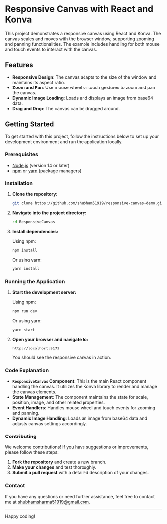 # Responsive Canvas with React and Konva

This project demonstrates a responsive canvas using React and Konva. The canvas scales and moves with the browser window, supporting zooming and panning functionalities. The example includes handling for both mouse and touch events to interact with the canvas.

## Features

- **Responsive Design**: The canvas adapts to the size of the window and maintains its aspect ratio.
- **Zoom and Pan**: Use mouse wheel or touch gestures to zoom and pan the canvas.
- **Dynamic Image Loading**: Loads and displays an image from base64 data.
- **Drag and Drop**: The canvas can be dragged around.

## Getting Started

To get started with this project, follow the instructions below to set up your development environment and run the application locally.

### Prerequisites

- [Node.js](https://nodejs.org/) (version 14 or later)
- [npm](https://www.npmjs.com/) or [yarn](https://yarnpkg.com/) (package managers)

### Installation

1. **Clone the repository:**

    ```bash
    git clone https://github.com/shubham51919/responsive-canvas-demo.git
    ```

2. **Navigate into the project directory:**

    ```bash
    cd ResponsiveCanvas
    ```

3. **Install dependencies:**

    Using npm:

    ```bash
    npm install
    ```

    Or using yarn:

    ```bash
    yarn install
    ```

### Running the Application

1. **Start the development server:**

    Using npm:

    ```bash
    npm run dev
    ```

    Or using yarn:

    ```bash
    yarn start
    ```

2. **Open your browser and navigate to:**

    ```
    http://localhost:5173
    ```

    You should see the responsive canvas in action.

### Code Explanation

- **`ResponsiveCanvas` Component**: This is the main React component handling the canvas. It utilizes the Konva library to render and manage the canvas elements.
- **State Management**: The component maintains the state for scale, position, image, and other related properties.
- **Event Handlers**: Handles mouse wheel and touch events for zooming and panning.
- **Dynamic Image Handling**: Loads an image from base64 data and adjusts canvas settings accordingly.

### Contributing

We welcome contributions! If you have suggestions or improvements, please follow these steps:

1. **Fork the repository** and create a new branch.
2. **Make your changes** and test thoroughly.
3. **Submit a pull request** with a detailed description of your changes.

### Contact

If you have any questions or need further assistance, feel free to contact me at [shubhamsharma51919@gmail.com](mailto:shubhamsharma51919@gmail.com).

---

Happy coding!
